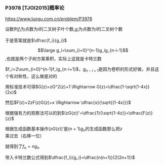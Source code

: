 ### P3978 [TJOI2015]概率论

https://www.luogu.com.cn/problem/P3978

设数列$f_i$为点数为$i$的二叉树子叶个数,$g_i$为点数为$i$的二叉树个数

于是答案就是$\dfrac{f_i}{g_i}$

$$\large g_i=\sum_{i=0}^{n-1}g_ig_{n-i-1}$$,也就是两个子树方案乘积，实际上这就是卡特兰数

$f_i=2\sum_{i=0}^{n-1}f_ig_{n-i+1}$，$g_{n-i+1}$是因为卷积的形式好做，并且这个有对称性，这么做是对的

用标准技术可得$G(z)=zG^2(z)+1 \Rightarrow G(z)=\dfrac{1-\sqrt{1-4x}}{2x}$ 

然后$F(z)=2zF(z)G(z)+x \Rightarrow \dfrac{x}{\sqrt{(1-4x)}}$

根据强有力的观察法可以的到$(zG(z))'=\dfrac{1}{\sqrt{1-4z}}=\dfrac{F(z)}{z}$

根据生成函数基本操作$(zG(z))'$是$(n+1)g_n$的生成函数那么把$z$乘过去（右移一位）

就得到了$f_n=ng_n$

带入卡特兰数公式得到$\dfrac{f_i}{g_i}=\dfrac{n(n+1)}{2(2n+1)}$